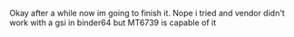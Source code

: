 Okay after a while now im going to finish it. 
Nope i tried and vendor didn't work with a gsi in binder64 but MT6739 is capable of it

